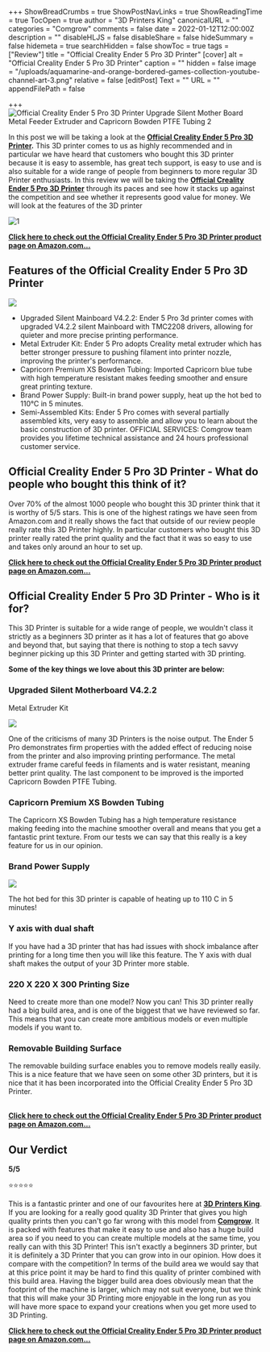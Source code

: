 +++
ShowBreadCrumbs = true
ShowPostNavLinks = true
ShowReadingTime = true
TocOpen = true
author = "3D Printers King"
canonicalURL = ""
categories = "Comgrow"
comments = false
date = 2022-01-12T12:00:00Z
description = ""
disableHLJS = false
disableShare = false
hideSummary = false
hidemeta = true
searchHidden = false
showToc = true
tags = ["Review"]
title = "Official Creality Ender 5 Pro 3D Printer"
[cover]
alt = "Official Creality Ender 5 Pro 3D Printer"
caption = ""
hidden = false
image = "/uploads/aquamarine-and-orange-bordered-games-collection-youtube-channel-art-3.png"
relative = false
[editPost]
Text = ""
URL = ""
appendFilePath = false

+++
![Official Creality Ender 5 Pro 3D Printer Upgrade Silent Mother Board Metal Feeder Extruder and Capricorn Bowden PTFE Tubing 2](https://images-na.ssl-images-amazon.com/images/I/612srQLX7SS._AC_UL604_SR604,400_.jpg)

In this post we will be taking a look at the [**Official Creality Ender 5 Pro 3D Printer**](https://www.amazon.com/gp/product/B081SPJ2VX/ref=as_li_tl?ie=UTF8&tag=3dprintersking-20&camp=1789&creative=9325&linkCode=as2&creativeASIN=B081SPJ2VX&linkId=16cdde71aec1a5d97006f45bc8c713ab)**.**  This 3D printer comes to us as highly recommended and in particular we have heard that customers who bought this 3D printer because it is easy to assemble, has great tech support, is easy to use and is also suitable for a wide range of people from beginners to more regular 3D Printer enthusiasts.  In this review we will be taking the [**Official Creality Ender 5 Pro 3D Printer**](https://www.amazon.com/gp/product/B081SPJ2VX/ref=as_li_tl?ie=UTF8&tag=3dprintersking-20&camp=1789&creative=9325&linkCode=as2&creativeASIN=B081SPJ2VX&linkId=16cdde71aec1a5d97006f45bc8c713ab) through its paces and see how it stacks up against the competition and see whether it represents good value for money.  We will look at the features of the 3D printer

![1](https://m.media-amazon.com/images/S/aplus-media/sc/fceb88e1-0a49-4077-ada1-9f96c697dfd2.__CR0,0,300,300_PT0_SX300_V1___.jpg)

[**Click here to check out the Official Creality Ender 5 Pro 3D Printer product page on Amazon.com...**](https://www.amazon.com/gp/product/B081SPJ2VX/ref=as_li_tl?ie=UTF8&tag=3dprintersking-20&camp=1789&creative=9325&linkCode=as2&creativeASIN=B081SPJ2VX&linkId=16cdde71aec1a5d97006f45bc8c713ab)

## Features of the Official Creality Ender 5 Pro 3D Printer

![](https://m.media-amazon.com/images/I/612rlWLFYWS._SX522_.jpg)

* Upgraded Silent Mainboard V4.2.2: Ender 5 Pro 3d printer comes with upgraded V4.2.2 silent Mainboard with TMC2208 drivers, allowing for quieter and more precise printing performance.
* Metal Extruder Kit: Ender 5 Pro adopts Creality metal extruder which has better stronger pressure to pushing filament into printer nozzle, improving the printer's performance.
* Capricorn Premium XS Bowden Tubing: Imported Capricorn blue tube with high temperature resistant makes feeding smoother and ensure great printing texture.
* Brand Power Supply: Built-in brand power supply, heat up the hot bed to 110℃ in 5 minutes.
* Semi-Assembled Kits: Ender 5 Pro comes with several partially assembled kits, very easy to assemble and allow you to learn about the basic construction of 3D printer. OFFICIAL SERVICES: Comgrow team provides you lifetime technical assistance and 24 hours professional customer service.

## Official Creality Ender 5 Pro 3D Printer - What do people who bought this think of it?

Over 70% of the almost 1000 people who bought this 3D printer think that it is worthy of 5/5 stars.  This is one of the highest ratings we have seen from Amazon.com and it really shows the fact that outside of our review people really rate this 3D Printer highly.  In particular customers who bought this 3D printer really rated the print quality and the fact that it was so easy to use and takes only around an hour to set up.

[**Click here to check out the Official Creality Ender 5 Pro 3D Printer product page on Amazon.com...**](https://www.amazon.com/gp/product/B081SPJ2VX/ref=as_li_tl?ie=UTF8&tag=3dprintersking-20&camp=1789&creative=9325&linkCode=as2&creativeASIN=B081SPJ2VX&linkId=16cdde71aec1a5d97006f45bc8c713ab)

## Official Creality Ender 5 Pro 3D Printer - Who is it for?

This 3D Printer is suitable for a wide range of people, we wouldn't class it strictly as a beginners 3D printer as it has a lot of features that go above and beyond that, but saying that there is nothing to stop a tech savvy beginner picking up this 3D Printer and getting started with 3D printing.

**Some of the key things we love about this 3D printer are below:**

### Upgraded Silent Motherboard V4.2.2

Metal Extruder Kit

![](https://m.media-amazon.com/images/I/61pIv3EufsL._SX522_.jpg)

One of the criticisms of many 3D Printers is the noise output. The Ender 5 Pro demonstrates firm properties with the added effect of reducing noise from the printer and also improving printing performance.  The metal extruder frame careful feeds in filaments and is water resistant, meaning better print quality.  The last component to be improved is the imported Capricorn Bowden PTFE Tubing.

### 

### Capricorn Premium XS Bowden Tubing

The Capricorn XS Bowden Tubing has a high temperature resistance making feeding into the machine smoother overall and means that you get a fantastic print texture.  From our tests we can say that this really is a key feature for us in our opinion.

### 

### Brand Power Supply

![](https://m.media-amazon.com/images/I/61mit+HkObL._SX522_.jpg)

The hot bed for this 3D printer is capable of heating up to 110 C in 5 minutes!

### 

### Y axis with dual shaft

If you have had a 3D printer that has had issues with shock imbalance after printing for a long time then you will like this feature.  The Y axis with dual shaft makes the output of your 3D Printer more stable.

### 

### 220 X 220 X 300 Printing Size

Need to create more than one model?  Now you can!  This 3D printer really had a big build area, and is one of the biggest that we have reviewed so far.  This means that you can create more ambitious models or even multiple models if you want to.

### 

### Removable Building Surface

The removable building surface enables you to remove models really easily.  This is a nice feature that we have seen on some other 3D printers, but it is nice that it has been incorporated into the Official Creality Ender 5 Pro 3D Printer.

[  
**Click here to check out the Official Creality Ender 5 Pro 3D Printer product page on Amazon.com...**](https://www.amazon.com/gp/product/B081SPJ2VX/ref=as_li_tl?ie=UTF8&tag=3dprintersking-20&camp=1789&creative=9325&linkCode=as2&creativeASIN=B081SPJ2VX&linkId=16cdde71aec1a5d97006f45bc8c713ab)

## Our Verdict

**5/5**

⭐⭐⭐⭐⭐

This is a fantastic printer and one of our favourites here at [**3D Printers King**](https://3dprintersking.com).  If you are looking for a really good quality 3D Printer that gives you high quality prints then you can't go far wrong with this model from [**Comgrow**](/categories/comgrow).  It is packed with features that make it easy to use and also has a huge build area so if you need to you can create multiple models at the same time, you really can with this 3D Printer!   This isn't exactly a beginners 3D printer, but it is definitely a 3D Printer that you can grow into in our opinion.  How does it compare with the competition?  In terms of the build area we would say that at this price point it may be hard to find this quality of printer combined with this build area.  Having the bigger build area does obviously mean that the footprint of the machine is larger, which may not suit everyone, but we think that this will make your 3D Printing more enjoyable in the long run as you will have more space to expand your creations when you get more used to 3D Printing.

[**Click here to check out the Official Creality Ender 5 Pro 3D Printer product page on Amazon.com...**](https://www.amazon.com/gp/product/B081SPJ2VX/ref=as_li_tl?ie=UTF8&tag=3dprintersking-20&camp=1789&creative=9325&linkCode=as2&creativeASIN=B081SPJ2VX&linkId=16cdde71aec1a5d97006f45bc8c713ab)